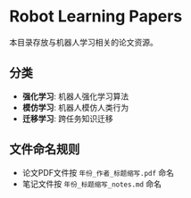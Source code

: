 # Robot Learning Papers

本目录存放与机器人学习相关的论文资源。

## 分类
- **强化学习**: 机器人强化学习算法
- **模仿学习**: 机器人模仿人类行为
- **迁移学习**: 跨任务知识迁移

## 文件命名规则
- 论文PDF文件按 `年份_作者_标题缩写.pdf` 命名
- 笔记文件按 `年份_标题缩写_notes.md` 命名